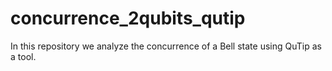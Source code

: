 # concurrence_2qubits_qutip
In this repository we analyze the concurrence of a Bell state using QuTip as a tool.

